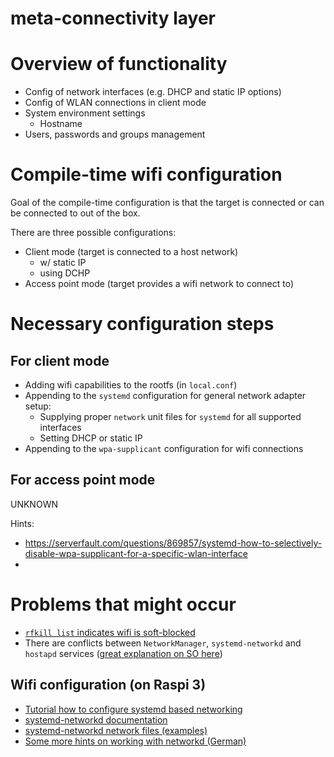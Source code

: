 # meta-connectivity layer

# Overview of functionality

- Config of network interfaces (e.g. DHCP and static IP options)
- Config of WLAN connections in client mode
- System environment settings
  - Hostname
- Users, passwords and groups management

# Compile-time wifi configuration

Goal of the compile-time configuration is that the target is connected or can be connected to 
out of the box.

There are three possible configurations:
- Client mode (target is connected to a host network)
  - w/ static IP
  - using DCHP
- Access point mode (target provides a wifi network to connect to)

# Necessary configuration steps

## For client mode

- Adding wifi capabilities to the rootfs (in `local.conf`)
- Appending to the `systemd` configuration for general network adapter setup:
  - Supplying proper `network` unit files for `systemd` for all supported interfaces
  - Setting DHCP or static IP
- Appending to the `wpa-supplicant` configuration for wifi connections

## For access point mode

UNKNOWN

Hints:
- https://serverfault.com/questions/869857/systemd-how-to-selectively-disable-wpa-supplicant-for-a-specific-wlan-interface
- 

# Problems that might occur

- [`rfkill list` indicates wifi is soft-blocked](https://askubuntu.com/questions/673950/i-have-to-issue-rfkill-unblock-wifi-at-every-boot)
- There are conflicts between `NetworkManager`, `systemd-networkd` and `hostapd` services 
  ([great explanation on SO here](https://askubuntu.com/posts/1158200/timeline))

## Wifi configuration (on Raspi 3)

- [Tutorial how to configure systemd based networking](https://hub.mender.io/t/how-to-configure-networking-using-systemd-in-yocto-project/1097)
- [systemd-networkd documentation](https://www.freedesktop.org/software/systemd/man/systemd.network.html)
- [systemd-networkd network files (examples)](https://wiki.archlinux.org/index.php/Systemd-networkd#network_files)
- [Some more hints on working with networkd (German)](https://wiki.ubuntuusers.de/systemd/networkd/)